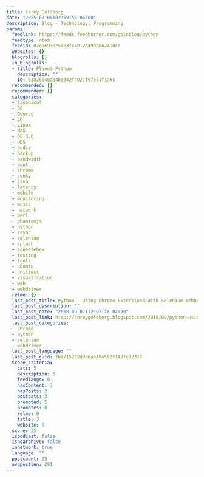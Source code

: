 ```yaml
---
title: Corey Goldberg
date: "2025-02-05T07:59:56-05:00"
description: Blog - Technology, Programming
params:
  feedlink: https://feeds.feedburner.com/goldblog/python
  feedtype: atom
  feedid: 02e96938c5ab3fe4012a49db8b241dce
  websites: {}
  blogrolls: []
  in_blogrolls:
  - title: Planet Python
    description: ""
    id: 63826648a34be342fc027f97571f1a6c
  recommended: []
  recommender: []
  categories:
  - Canonical
  - G6
  - Gource
  - LG
  - Linux
  - NAS
  - QC 3.0
  - UDS
  - audio
  - backup
  - bandwidth
  - boot
  - chrome
  - conky
  - java
  - latency
  - mobile
  - monitoring
  - music
  - network
  - perl
  - phantomjs
  - python
  - rsync
  - selenium
  - splash
  - squeezebox
  - testing
  - tools
  - ubuntu
  - unittest
  - visualization
  - web
  - webdriver
  relme: {}
  last_post_title: Python - Using Chrome Extensions With Selenium WebDriver
  last_post_description: ""
  last_post_date: "2018-09-07T12:07:16-04:00"
  last_post_link: http://coreygoldberg.blogspot.com/2018/09/python-using-chrome-extensions-with.html
  last_post_categories:
  - chrome
  - python
  - selenium
  - webdriver
  last_post_language: ""
  last_post_guid: fba715258d9e6ae40a502f142fe12317
  score_criteria:
    cats: 5
    description: 3
    feedlangs: 0
    hasContent: 3
    hasPosts: 3
    postcats: 3
    promoted: 5
    promotes: 0
    relme: 0
    title: 3
    website: 0
  score: 25
  ispodcast: false
  isnoarchive: false
  innetwork: true
  language: ""
  postcount: 25
  avgpostlen: 291
---
```

